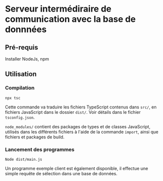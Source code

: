 # Serveur intermédiraire de communication avec la base de donnnées

## Pré-requis 
Installer NodeJs, npm 

## Utilisation

### Compilation
```
npx tsc
```
Cette commande va traduire les fichiers TypeScript contenus dans `src/`, en fichiers JavaScript dans le dossier `dist/`. Voir détails dans le fichier `tsconfig.json`. 

`node_modules/` contient des packages de types et de classes JavaScript, utilisés dans les différents fichiers à l'aide de la commande `import`, ainsi que fichiers et packages de build.

### Lancement des programmes 
```
Node dist/main.js
```
Un programme exemple client est également disponible, il effectue une simple requête de sélection dans une base de données.